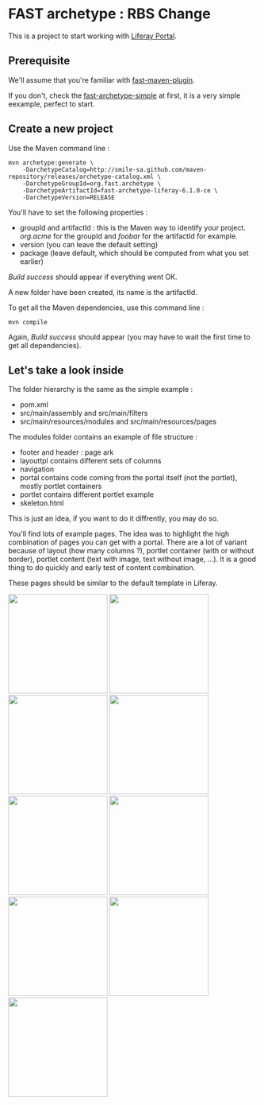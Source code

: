 # FAST archetype : RBS Change

This is a project to start working with [Liferay Portal](http://www.liferay.org).

## Prerequisite

We'll assume that you're familiar with [fast-maven-plugin](http://smile-sa.github.io/fast-maven-plugin).

If you don't, check the [fast-archetype-simple](http://smile-sa.github.io/fast-archetype/2.12.1/fast-archetype-simple) at first, it is a very simple eexample, perfect to start.

## Create a new project

Use the Maven command line :

```
mvn archetype:generate \
	-DarchetypeCatalog=http://smile-sa.github.com/maven-repository/releases/archetype-catalog.xml \
	-DarchetypeGroupId=org.fast.archetype \
	-DarchetypeArtifactId=fast-archetype-liferay-6.1.0-ce \
	-DarchetypeVersion=RELEASE
```

You'll have to set the following properties :

- groupId and artifactId : this is the Maven way to identify your project. *org.acme* for the groupId and *foobar* for the artifactId for example.
- version (you can leave the default setting)
- package (leave default, which should be computed from what you set earlier)

*Build success* should appear if everything went OK.

A new folder have been created, its name is the artifactId.

To get all the Maven dependencies, use this command line :

```
mvn compile
```

Again, *Build success* should appear (you may have to wait the first time to get all dependencies).

## Let's take a look inside

The folder hierarchy is the same as the simple example :

- pom.xml
- src/main/assembly and src/main/filters
- src/main/resources/modules and src/main/resources/pages

The modules folder contains an example of file structure :

- footer and header : page ark
- layouttpl contains different sets of columns
- navigation
- portal contains code coming from the portal itself (not the portlet), mostly portlet containers
- portlet contains different portlet example
- skeleton.html

This is just an idea, if you want to do it diffrently, you may do so.

You'll find lots of example pages.
The idea was to highlight the high combination of pages you can get with a portal.
There are a lot of variant because of layout (how many columns ?), portlet container (with or without border), portlet content (text with image, text without image, ...).
It is a good thing to do quickly and early test of content combination.

These pages should be similar to the default template in Liferay.

[<img src="content/layout__1_2_1_columns.jpeg" width="200" />](content/layout__1_2_1_columns.jpeg)
[<img src="content/layout__2_columns_iii.jpeg" width="200" />](content/layout__2_columns_iii.jpeg)
[<img src="content/layout__3_columns.jpeg" width="200" />](content/layout__3_columns.jpeg)
[<img src="content/maximized_portlet.jpeg" width="200" />](content/maximized_portlet.jpeg)
[<img src="content/portlet__assetpublisher.jpeg" width="200" />](content/portlet__assetpublisher.jpeg)
[<img src="content/portlet__bookmarks.jpeg" width="200" />](content/portlet__bookmarks.jpeg)
[<img src="content/portlet__calendar.jpeg" width="200" />](content/portlet__calendar.jpeg)
[<img src="content/portlet__documentandmediadisplay.jpeg" width="200" />](content/portlet__documentandmediadisplay.jpeg)
[<img src="content/portlet__webcontentdisplay.jpeg" width="200" />](content/portlet__webcontentdisplay.jpeg)
